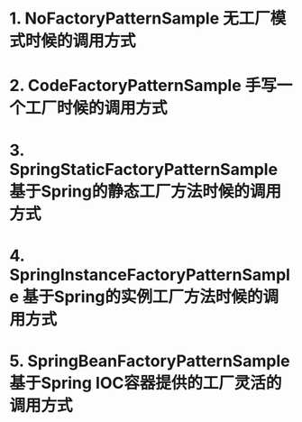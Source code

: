# 1. NoFactoryPatternSample    无工厂模式时候的调用方式

# 2. CodeFactoryPatternSample  手写一个工厂时候的调用方式

# 3. SpringStaticFactoryPatternSample 基于Spring的静态工厂方法时候的调用方式

# 4. SpringInstanceFactoryPatternSample 基于Spring的实例工厂方法时候的调用方式

# 5. SpringBeanFactoryPatternSample 基于Spring IOC容器提供的工厂灵活的调用方式
